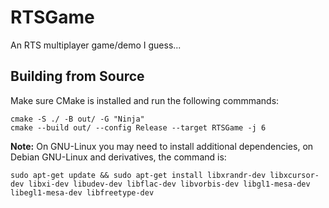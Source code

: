 # RTSGame
An RTS multiplayer game/demo I guess...

## Building from Source
Make sure CMake is installed and run the following commmands:
```
cmake -S ./ -B out/ -G "Ninja"
cmake --build out/ --config Release --target RTSGame -j 6
```
**Note:** On GNU-Linux you may need to install additional dependencies, on Debian GNU-Linux and derivatives, the command is:
```
sudo apt-get update && sudo apt-get install libxrandr-dev libxcursor-dev libxi-dev libudev-dev libflac-dev libvorbis-dev libgl1-mesa-dev libegl1-mesa-dev libfreetype-dev
```
